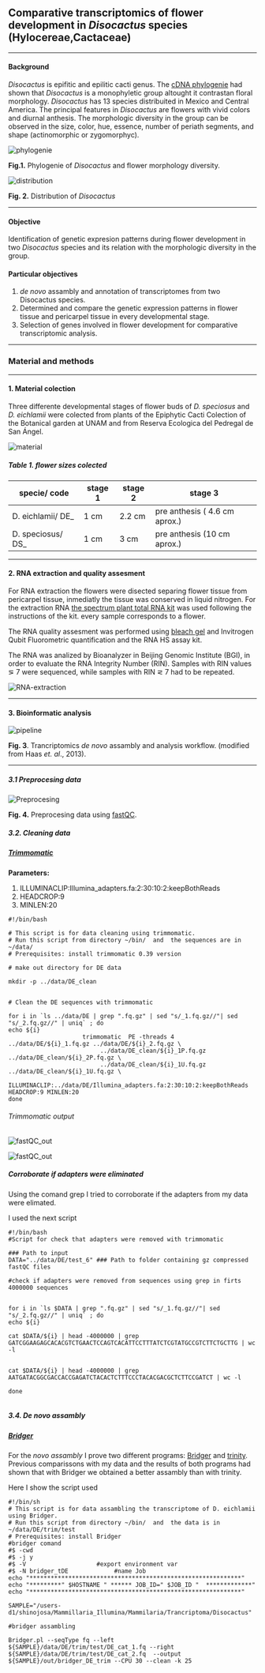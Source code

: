 ## Comparative transcriptomics of flower development in *Disocactus* species (Hylocereae,Cactaceae)

---

#### Background

*Disocactus* is epifitic and epilitic cacti genus.
The [cDNA phylogenie](https://bioone.org/journals/willdenowia/volume-46/issue-1/wi.46.46112/Molecular-phylogeny-and-taxonomy-of-the-genus-iDisocactus-i-iCactaceae/10.3372/wi.46.46112.full) had shown that *Disocactus* is a monophyletic group altought it contrastan floral morphology. *Disocactus* has 13 species distribuited in Mexico and Central America. The principal features in *Disocactus* are flowers with vivid colors and diurnal anthesis. The morphologic diversity in the group can be observed in the size, color, hue, essence, number of periath segments, and shape (actinomorphic or zygomorphyc).

![phylogenie](phylogenie_morpho.jpg)


**Fig.1.** Phylogenie of *Disocactus* and flower morphology diversity.

![distribution](distribution.jpg)


**Fig. 2.** Distribution of *Disocactus*


---



#### Objective

Identification of genetic expresion patterns during flower development in two *Disocactus* species   and its relation with the morphologic diversity in the group.

#### Particular objectives


1. *de novo* assambly and annotation of transcriptomes from two Disocactus species.
2. Determined and compare the genetic expression patterns in flower tissue and pericarpel tissue in every developmental stage.
3. Selection of genes involved in flower development for comparative transcriptomic analysis.


---

### Material and methods

___


#### 1. Material colection

Three differente developmental stages of flower buds of *D. speciosus* and *D. eichlamii* were colected from plants of the Epiphytic Cacti Colection of the Botanical garden at UNAM and from Reserva Ecologica del Pedregal de San Ángel.

![material](material.jpg)



##### Table 1. flower sizes colected




| specie/ code 	| stage 1 	| stage 2 	|           stage 3 	|
|-	|-	|-	|-	|
| D. eichlamii/ DE_ 	|   1 cm 	|   2.2 cm 	|  pre anthesis ( 4.6 cm aprox.) 	|
| D. speciosus/ DS_ 	|    1 cm 	|   3 cm 	| pre anthesis (10 cm aprox.) 	|

---

#### 2. RNA extraction and quality assesment


For RNA extraction the flowers were disected separing flower tissue from pericarpel tissue, inmediatly the tissue was conserved in liquid nitrogen. For the extraction RNA [the spectrum plant total RNA kit](https://www.sigmaaldrich.com/catalog/product/SIGMA/STRN50?lang=es&region=MX) was used following the instructions of the kit. every sample corresponds to a flower.

The RNA quality assesment was performed using [bleach gel](https://www.ncbi.nlm.nih.gov/pmc/articles/PMC3699176/) and Invitrogen Qubit Fluorometric quantification and the RNA HS assay kit.

The RNA was analized by Bioanalyzer in Beijing Genomic Institute (BGI), in order to evaluate the RNA Integrity Number (RIN). Samples with RIN values ⋝ 7 were sequenced, while samples with RIN ⋜ 7 had to be repeated.


![RNA-extraction](rna_extraction.jpg)



---

#### 3. Bioinformatic analysis
![pipeline](bioinformatics_methodology.jpg)

**Fig. 3**. Trancriptomics *de novo* assambly and analysis workflow. (modified from Haas *et. al*., 2013).

---

##### 3.1 Preprocesing data

![Preprocesing](preprocessing.jpg)


**Fig. 4.** Preprocesing data using [fastQC](https://www.bioinformatics.babraham.ac.uk/projects/fastqc/).

##### 3.2. Cleaning data

##### [Trimmomatic](http://www.usadellab.org/cms/?page=trimmomatic)

**Parameters:**
1. ILLUMINACLIP:Illumina_adapters.fa:2:30:10:2:keepBothReads
2. HEADCROP:9
3. MINLEN:20

```
#!/bin/bash

# This script is for data cleaning using trimmomatic.
# Run this script from directory ~/bin/  and  the sequences are in ~/data/
# Prerequisites: install trimmomatic 0.39 version

# make out directory for DE data

mkdir -p ../data/DE_clean


# Clean the DE sequences with trimmomatic

for i in `ls ../data/DE | grep ".fq.gz" | sed "s/_1.fq.gz//"| sed "s/_2.fq.gz//" | uniq` ; do
echo ${i}
                     trimmomatic  PE -threads 4 ../data/DE/${i}_1.fq.gz ../data/DE/${i}_2.fq.gz \
                          ../data/DE_clean/${i}_1P.fq.gz  ../data/DE_clean/${i}_2P.fq.gz \
                          ../data/DE_clean/${i}_1U.fq.gz  ../data/DE_clean/${i}_1U.fq.gz \
                          ILLUMINACLIP:../data/DE/Illumina_adapters.fa:2:30:10:2:keepBothReads HEADCROP:9 MINLEN:20
done

```




###### Trimmomatic output

![fastQC_out](fastq_out.jpg)

![fastQC_out](fastq_out1.jpg)


##### Corroborate if adapters were eliminated

Using the comand grep I tried to corroborate if the adapters from my data were elimated.

I used the next script


````
#!/bin/bash
#Script for check that adapters were removed with trimmomatic

### Path to input
DATA="../data/DE/test_6" ### Path to folder containing gz compressed fastQC files

#check if adapters were removed from sequences using grep in firts 4000000 sequences


for i in `ls $DATA | grep ".fq.gz" | sed "s/_1.fq.gz//"| sed "s/_2.fq.gz//" | uniq` ; do
echo ${i}

cat $DATA/${i} | head -4000000 | grep GATCGGAAGAGCACACGTCTGAACTCCAGTCACATTCCTTTATCTCGTATGCCGTCTTCTGCTTG | wc -l


cat $DATA/${i} | head -4000000 | grep AATGATACGGCGACCACCGAGATCTACACTCTTTCCCTACACGACGCTCTTCCGATCT | wc -l

done


````
##### 3.4. *De novo* assambly



##### [Bridger](https://genomebiology.biomedcentral.com/articles/10.1186/s13059-015-0596-2)

For the *novo assambly* I prove two different programs: [Bridger](https://genomebiology.biomedcentral.com/articles/10.1186/s13059-015-0596-2) and [trinity](https://github.com/trinityrnaseq/trinityrnaseq/wiki). Previous comparissons with my data and the results of both programs had shown that with Bridger we obtained a better assambly than with trinity.

Here I show the script used

````
#!/bin/sh
# This script is for data assambling the transcriptome of D. eichlamii using Bridger.
# Run this script from directory ~/bin/  and  the data is in ~/data/DE/trim/test
# Prerequisites: install Bridger
#bridger comand
#$ -cwd
#$ -j y
#$ -V                    #export environment var
#$ -N bridger_tDE             #name Job
echo "************************************************************"
echo "*********" $HOSTNAME " ****** JOB_ID=" $JOB_ID "  *************"
echo "************************************************************"

SAMPLE="/users-d1/shinojosa/Mammillaria_Illumina/Mammilaria/Trancriptoma/Disocactus"

#bridger assambling

Bridger.pl --seqType fq --left  ${SAMPLE}/data/DE/trim/test/DE_cat_1.fq --right ${SAMPLE}/data/DE/trim/test/DE_cat_2.fq  --output ${SAMPLE}/out/bridger_DE_trim --CPU 30 --clean -k 25


````
